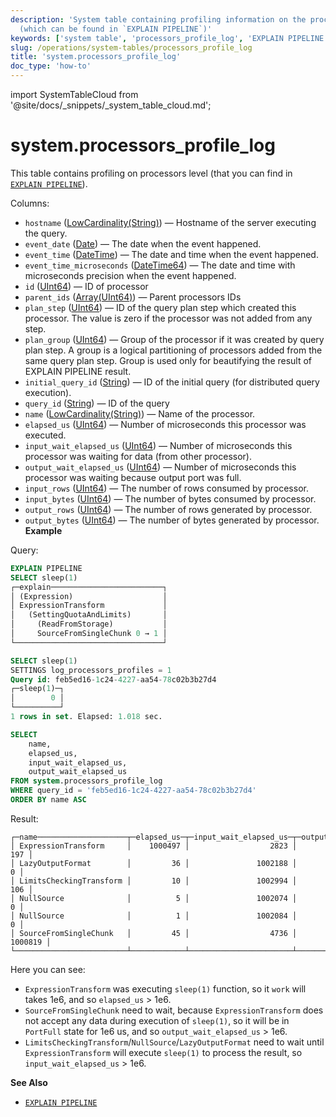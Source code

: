 ```yaml
---
description: 'System table containing profiling information on the processors level
  (which can be found in `EXPLAIN PIPELINE`)'
keywords: ['system table', 'processors_profile_log', 'EXPLAIN PIPELINE']
slug: /operations/system-tables/processors_profile_log
title: 'system.processors_profile_log'
doc_type: 'how-to'
---
```


import SystemTableCloud from '@site/docs/_snippets/_system_table_cloud.md';

# system.processors_profile_log

<SystemTableCloud/>

This table contains profiling on processors level (that you can find in [`EXPLAIN PIPELINE`](../../sql-reference/statements/explain.md#explain-pipeline)).

Columns:

- `hostname` ([LowCardinality(String)](../../sql-reference/data-types/string.md)) — Hostname of the server executing the query.
- `event_date` ([Date](../../sql-reference/data-types/date.md)) — The date when the event happened.
- `event_time` ([DateTime](../../sql-reference/data-types/datetime.md)) — The date and time when the event happened.
- `event_time_microseconds` ([DateTime64](../../sql-reference/data-types/datetime64.md)) — The date and time with microseconds precision when the event happened.
- `id` ([UInt64](../../sql-reference/data-types/int-uint.md)) — ID of processor
- `parent_ids` ([Array(UInt64)](../../sql-reference/data-types/array.md)) — Parent processors IDs
- `plan_step` ([UInt64](../../sql-reference/data-types/int-uint.md)) — ID of the query plan step which created this processor. The value is zero if the processor was not added from any step.
- `plan_group` ([UInt64](../../sql-reference/data-types/int-uint.md)) — Group of the processor if it was created by query plan step. A group is a logical partitioning of processors added from the same query plan step. Group is used only for beautifying the result of EXPLAIN PIPELINE result.
- `initial_query_id` ([String](../../sql-reference/data-types/string.md)) — ID of the initial query (for distributed query execution).
- `query_id` ([String](../../sql-reference/data-types/string.md)) — ID of the query
- `name` ([LowCardinality(String)](../../sql-reference/data-types/lowcardinality.md)) — Name of the processor.
- `elapsed_us` ([UInt64](../../sql-reference/data-types/int-uint.md)) — Number of microseconds this processor was executed.
- `input_wait_elapsed_us` ([UInt64](../../sql-reference/data-types/int-uint.md)) — Number of microseconds this processor was waiting for data (from other processor).
- `output_wait_elapsed_us` ([UInt64](../../sql-reference/data-types/int-uint.md)) — Number of microseconds this processor was waiting because output port was full.
- `input_rows` ([UInt64](../../sql-reference/data-types/int-uint.md)) — The number of rows consumed by processor.
- `input_bytes` ([UInt64](../../sql-reference/data-types/int-uint.md)) — The number of bytes consumed by processor.
- `output_rows` ([UInt64](../../sql-reference/data-types/int-uint.md)) — The number of rows generated by processor.
- `output_bytes` ([UInt64](../../sql-reference/data-types/int-uint.md)) — The number of bytes generated by processor.
**Example**

Query:

```sql
EXPLAIN PIPELINE
SELECT sleep(1)
┌─explain─────────────────────────┐
│ (Expression)                    │
│ ExpressionTransform             │
│   (SettingQuotaAndLimits)       │
│     (ReadFromStorage)           │
│     SourceFromSingleChunk 0 → 1 │
└─────────────────────────────────┘

SELECT sleep(1)
SETTINGS log_processors_profiles = 1
Query id: feb5ed16-1c24-4227-aa54-78c02b3b27d4
┌─sleep(1)─┐
│        0 │
└──────────┘
1 rows in set. Elapsed: 1.018 sec.

SELECT
    name,
    elapsed_us,
    input_wait_elapsed_us,
    output_wait_elapsed_us
FROM system.processors_profile_log
WHERE query_id = 'feb5ed16-1c24-4227-aa54-78c02b3b27d4'
ORDER BY name ASC
```

Result:

```text
┌─name────────────────────┬─elapsed_us─┬─input_wait_elapsed_us─┬─output_wait_elapsed_us─┐
│ ExpressionTransform     │    1000497 │                  2823 │                    197 │
│ LazyOutputFormat        │         36 │               1002188 │                      0 │
│ LimitsCheckingTransform │         10 │               1002994 │                    106 │
│ NullSource              │          5 │               1002074 │                      0 │
│ NullSource              │          1 │               1002084 │                      0 │
│ SourceFromSingleChunk   │         45 │                  4736 │                1000819 │
└─────────────────────────┴────────────┴───────────────────────┴────────────────────────┘
```

Here you can see:

- `ExpressionTransform` was executing `sleep(1)` function, so it `work` will takes 1e6, and so `elapsed_us` > 1e6.
- `SourceFromSingleChunk` need to wait, because `ExpressionTransform` does not accept any data during execution of `sleep(1)`, so it will be in `PortFull` state for 1e6 us, and so `output_wait_elapsed_us` > 1e6.
- `LimitsCheckingTransform`/`NullSource`/`LazyOutputFormat` need to wait until `ExpressionTransform` will execute `sleep(1)` to process the result, so `input_wait_elapsed_us` > 1e6.

**See Also**

- [`EXPLAIN PIPELINE`](../../sql-reference/statements/explain.md#explain-pipeline)
